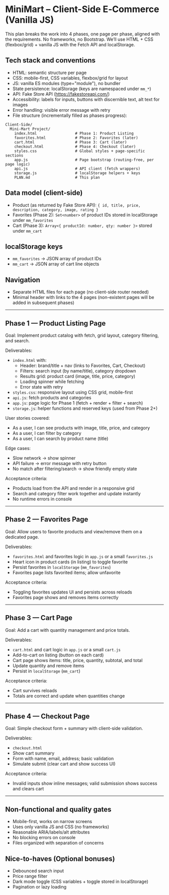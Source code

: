 # MiniMart – Client-Side E‑Commerce (Vanilla JS)

This plan breaks the work into 4 phases, one page per phase, aligned with the requirements. No frameworks, no Bootstrap. We’ll use HTML + CSS (flexbox/grid) + vanilla JS with the Fetch API and localStorage.

## Tech stack and conventions

- HTML: semantic structure per page
- CSS: mobile-first, CSS variables, flexbox/grid for layout
- JS: vanilla ES modules (type="module"), no bundler
- State persistence: localStorage (keys are namespaced under `mm_*`)
- API: Fake Store API (https://fakestoreapi.com/)
- Accessibility: labels for inputs, buttons with discernible text, alt text for images
- Error handling: visible error message with retry
- File structure (incrementally filled as phases progress):

```
Client-Side/
  Mini-Mart Project/
    index.html                 # Phase 1: Product Listing
    favorites.html             # Phase 2: Favorites (later)
    cart.html                  # Phase 3: Cart (later)
    checkout.html              # Phase 4: Checkout (later)
    styles.css                 # Global styles + page-specific sections
    app.js                     # Page bootstrap (routing-free, per page logic)
    api.js                     # API client (fetch wrappers)
    storage.js                 # localStorage helpers + keys
    PLAN.md                    # This plan
```

## Data model (client-side)

- Product (as returned by Fake Store API): `{ id, title, price, description, category, image, rating }`
- Favorites (Phase 2): `Set<number>` of product IDs stored in localStorage under `mm_favorites`
- Cart (Phase 3): `Array<{ productId: number, qty: number }>` stored under `mm_cart`

## localStorage keys

- `mm_favorites` → JSON array of product IDs
- `mm_cart` → JSON array of cart line objects

## Navigation

- Separate HTML files for each page (no client-side router needed)
- Minimal header with links to the 4 pages (non-existent pages will be added in subsequent phases)

---

## Phase 1 — Product Listing Page

Goal: Implement product catalog with fetch, grid layout, category filtering, and search.

Deliverables:
- `index.html` with:
  - Header: brand/title + nav (links to Favorites, Cart, Checkout)
  - Filters: search input (by name/title), category dropdown
  - Results grid: product card (image, title, price, category)
  - Loading spinner while fetching
  - Error state with retry
- `styles.css`: responsive layout using CSS grid, mobile-first
- `api.js`: fetch products and categories
- `app.js`: page logic for Phase 1 (fetch + render + filter + search)
- `storage.js`: helper functions and reserved keys (used from Phase 2+)

User stories covered:
- As a user, I can see products with image, title, price, and category
- As a user, I can filter by category
- As a user, I can search by product name (title)

Edge cases:
- Slow network → show spinner
- API failure → error message with retry button
- No match after filtering/search → show friendly empty state

Acceptance criteria:
- Products load from the API and render in a responsive grid
- Search and category filter work together and update instantly
- No runtime errors in console

---

## Phase 2 — Favorites Page

Goal: Allow users to favorite products and view/remove them on a dedicated page.

Deliverables:
- `favorites.html` and favorites logic in `app.js` or a small `favorites.js`
- Heart icon in product cards (in listing) to toggle favorite
- Persist favorites in `localStorage` (`mm_favorites`)
- Favorites page lists favorited items; allow unfavorite

Acceptance criteria:
- Toggling favorites updates UI and persists across reloads
- Favorites page shows and removes items correctly

---

## Phase 3 — Cart Page

Goal: Add a cart with quantity management and price totals.

Deliverables:
- `cart.html` and cart logic in `app.js` or a small `cart.js`
- Add-to-cart on listing (button on each card)
- Cart page shows items: title, price, quantity, subtotal, and total
- Update quantity and remove items
- Persist in `localStorage` (`mm_cart`)

Acceptance criteria:
- Cart survives reloads
- Totals are correct and update when quantities change

---

## Phase 4 — Checkout Page

Goal: Simple checkout form + summary with client-side validation.

Deliverables:
- `checkout.html`
- Show cart summary
- Form with name, email, address; basic validation
- Simulate submit (clear cart and show success UI)

Acceptance criteria:
- Invalid inputs show inline messages; valid submission shows success and clears cart

---

## Non-functional and quality gates

- Mobile-first, works on narrow screens
- Uses only vanilla JS and CSS (no frameworks)
- Reasonable ARIA/labels/alt attributes
- No blocking errors on console
- Files organized with separation of concerns

## Nice-to-haves (Optional bonuses)

- Debounced search input
- Price range filter
- Dark mode toggle (CSS variables + toggle stored in localStorage)
- Pagination or lazy loading
